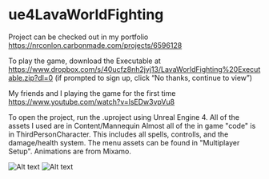 # ue4LavaWorldFighting
Project can be checked out in my portfolio https://nrconlon.carbonmade.com/projects/6596128

To play the game, download the Executable at https://www.dropbox.com/s/40ucfz8nh2jvj13/LavaWorldFighting%20Executable.zip?dl=0
(if prompted to sign up, click “No thanks, continue to view”)

My friends and I playing the game for the first time  https://www.youtube.com/watch?v=lsEDw3vpVu8

To open the project, run the .uproject using Unreal Engine 4.
All of the assets I used are in Content/Mannequin
Almost all of the in game "code" is in ThirdPersonCharacter.  This includes all spells, controlls, and the damage/health system.  The menu assets can be found in "Multiplayer Setup".
Animations are from Mixamo.

![Alt text](https://user-images.githubusercontent.com/7052432/27756056-4dd3a8b4-5dc2-11e7-8871-ea62d42b8e04.PNG?raw=true "In Game")
![Alt text](https://user-images.githubusercontent.com/7052432/27756057-4f888fee-5dc2-11e7-964e-fa42f3aaede1.PNG?raw=true "Main Menu")
